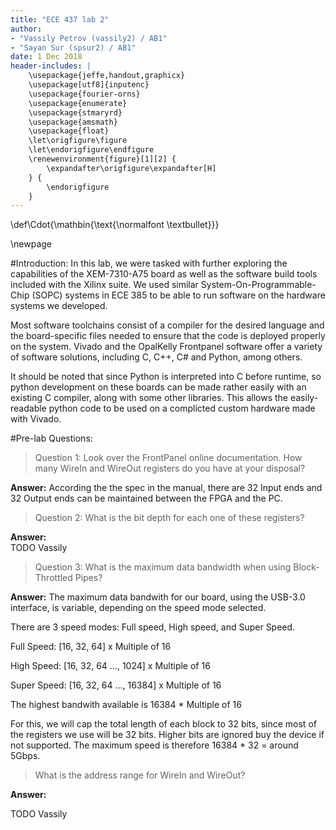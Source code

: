 ```yaml
---
title: "ECE 437 lab 2"
author:
- "Vassily Petrov (vassily2) / AB1"
- "Sayan Sur (spsur2) / AB1"
date: 1 Dec 2018
header-includes: |
    \usepackage{jeffe,handout,graphicx}
    \usepackage[utf8]{inputenc}
    \usepackage{fourier-orns}
    \usepackage{enumerate}
    \usepackage{stmaryrd}
    \usepackage{amsmath}
    \usepackage{float}
    \let\origfigure\figure
    \let\endorigfigure\endfigure
    \renewenvironment{figure}[1][2] {
        \expandafter\origfigure\expandafter[H]
    } {
        \endorigfigure
    }
---
```



\def\Cdot{\mathbin{\text{\normalfont \textbullet}}}

\newpage

#Introduction:
In this lab, we were tasked with further exploring the capabilities of the XEM-7310-A75 board as well as the software build tools included with the Xilinx suite. We used similar System-On-Programmable-Chip (SOPC) systems in ECE 385 to be able to run software on the hardware systems we developed. 

Most software toolchains consist of a compiler for the desired language and the board-specific files needed to ensure that the code is deployed properly on the system. Vivado and the OpalKelly Frontpanel software offer a variety of software solutions, including C, C++, C# and Python, among others. 

It should be noted that since Python is interpreted into C before runtime, so python development on these boards can be made rather easily with an existing C compiler, along with some other libraries. This allows the easily-readable python code to be used on a complicted custom hardware made with Vivado.

#Pre-lab Questions: 
>Question 1: Look over the FrontPanel online documentation. How many WireIn and WireOut registers
do you have at your disposal?
                                                
**Answer:**  According the the spec in the manual, there are 32 Input ends and 32 Output ends can be maintained between the FPGA and the PC. 
                           
>Question 2: What is the bit depth for each one of these registers?

**Answer:**      
TODO Vassily   

> Question 3: What is the maximum data bandwidth when using Block-Throttled Pipes?

**Answer:** The maximum data bandwith for our board, using the USB-3.0 interface, is variable, depending on the speed mode selected. 

There are 3 speed modes: Full speed, High speed, and Super Speed. 

Full Speed: [16, 32, 64] x Multiple of 16

High Speed: [16, 32, 64 ..., 1024] x Multiple of 16

Super Speed: [16, 32, 64 ..., 16384] x Multiple of 16

The highest bandwith available is 16384 * Multiple of 16

For this, we will cap the total length of each block to 32 bits, since most of the registers we use will be 32 bits. Higher bits are ignored buy the device if not supported. The maximum speed is therefore 16384 * 32 = around 5Gbps.

> What is the address range for WireIn and WireOut?

**Answer:** 

TODO Vassily
